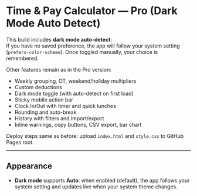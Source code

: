 # Time & Pay Calculator — Pro (Dark Mode Auto Detect)

This build includes **dark mode auto-detect**:  
If you have no saved preference, the app will follow your system setting (`prefers-color-scheme`). Once toggled manually, your choice is remembered.

Other features remain as in the Pro version:
- Weekly grouping, OT, weekend/holiday multipliers
- Custom deductions
- Dark mode toggle (with auto-detect on first load)
- Sticky mobile action bar
- Clock In/Out with timer and quick lunches
- Rounding and auto-break
- History with filters and import/export
- Inline warnings, copy buttons, CSV export, bar chart

Deploy steps same as before: upload `index.html` and `style.css` to GitHub Pages root.

---

## Appearance
- **Dark mode** supports **Auto**: when enabled (default), the app follows your system setting and updates live when your system theme changes.
